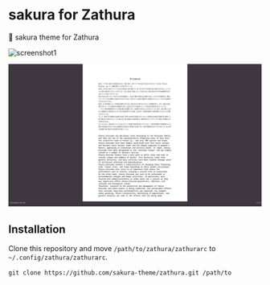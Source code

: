# sakura for Zathura

🌸 sakura theme for Zathura

![screenshot1](https://github.com/sakura-theme/zathura1/blob/main/screenshot1.png)

![screenshot2](https://github.com/sakura-theme/zathura/blob/main/screenshot2.png)

## Installation

Clone this repository and move `/path/to/zathura/zathurarc` to `~/.config/zathura/zathurarc`.

```
git clone https://github.com/sakura-theme/zathura.git /path/to
```
